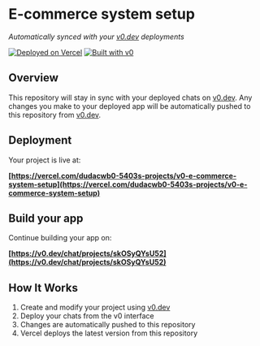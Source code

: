 # E-commerce system setup

*Automatically synced with your [v0.dev](https://v0.dev) deployments*

[![Deployed on Vercel](https://img.shields.io/badge/Deployed%20on-Vercel-black?style=for-the-badge&logo=vercel)](https://vercel.com/dudacwb0-5403s-projects/v0-e-commerce-system-setup)
[![Built with v0](https://img.shields.io/badge/Built%20with-v0.dev-black?style=for-the-badge)](https://v0.dev/chat/projects/skOSyQYsU52)

## Overview

This repository will stay in sync with your deployed chats on [v0.dev](https://v0.dev).
Any changes you make to your deployed app will be automatically pushed to this repository from [v0.dev](https://v0.dev).

## Deployment

Your project is live at:

**[https://vercel.com/dudacwb0-5403s-projects/v0-e-commerce-system-setup](https://vercel.com/dudacwb0-5403s-projects/v0-e-commerce-system-setup)**

## Build your app

Continue building your app on:

**[https://v0.dev/chat/projects/skOSyQYsU52](https://v0.dev/chat/projects/skOSyQYsU52)**

## How It Works

1. Create and modify your project using [v0.dev](https://v0.dev)
2. Deploy your chats from the v0 interface
3. Changes are automatically pushed to this repository
4. Vercel deploys the latest version from this repository
